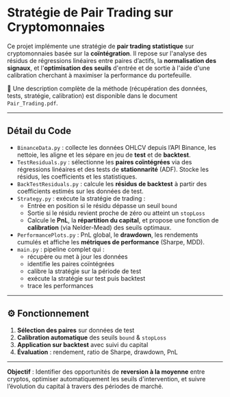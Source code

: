 # Stratégie de Pair Trading sur Cryptomonnaies

Ce projet implémente une stratégie de **pair trading statistique** sur cryptomonnaies basée sur la **coïntégration**. Il repose sur l'analyse des résidus de régressions linéaires entre paires d’actifs, la **normalisation des signaux**, et l'**optimisation des seuils** d'entrée et de sortie à l'aide d'une calibration cherchant à maximiser la performance du portefeuille.

📄 Une description complète de la méthode (récupération des données, tests, stratégie, calibration) est disponible dans le document `Pair_Trading.pdf`.

---
## Détail du Code

- `BinanceData.py` : collecte les données OHLCV depuis l’API Binance, les nettoie, les aligne et les sépare en jeu de **test** et de **backtest**.
- `TestResiduals.py` : sélectionne les **paires coïntégrées** via des régressions linéaires et des tests de **stationnarité** (ADF). Stocke les résidus, les coefficients et les statistiques.
- `BackTestResiduals.py` : calcule les **résidus de backtest** à partir des coefficients estimés sur les données de test.
- `Strategy.py` : exécute la stratégie de trading :
  - Entrée en position si le résidu dépasse un seuil `bound`
  - Sortie si le résidu revient proche de zéro ou atteint un `stopLoss`
  - Calcule le **PnL**, la **répartition du capital**, et propose une fonction de **calibration** (via Nelder-Mead) des seuils optimaux.
- `PerformancePlots.py` : PnL global, le **drawdown**, les rendements cumulés et affiche les **métriques de performance** (Sharpe, MDD).
- `main.py` : pipeline complet qui :
  - récupère ou met à jour les données
  - identifie les paires coïntégrées
  - calibre la stratégie sur la période de test
  - exécute la stratégie sur test puis backtest
  - trace les performances

---
## ⚙️ Fonctionnement

1. **Sélection des paires** sur données de test  
2. **Calibration automatique** des seuils `bound` & `stopLoss`  
3. **Application sur backtest** avec suivi du capital  
4. **Évaluation** : rendement, ratio de Sharpe, drawdown, PnL

---
**Objectif** : Identifier des opportunités de **reversion à la moyenne** entre cryptos, optimiser automatiquement les seuils d'intervention, et suivre l’évolution du capital à travers des périodes de marché.

